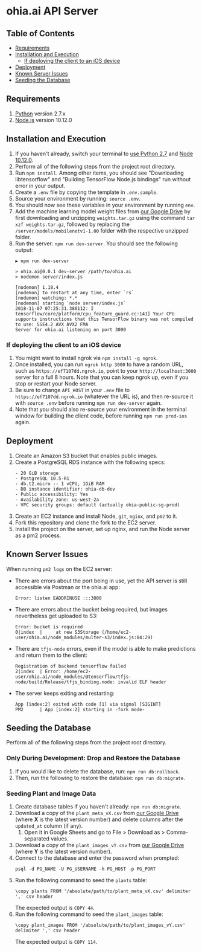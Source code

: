# ohia.ai API Server

## Table of Contents

* [Requirements](#requirements)
* [Installation and Execution](#installation-and-execution)
    * [If deploying the client to an iOS device](#if-deploying-the-client-to-an-ios-device)
* [Deployment](#deployment)
* [Known Server Issues](#known-server-issues)
* [Seeding the Database](#seeding-the-database)

## Requirements

1. [Python](https://www.python.org/) version 2.7.x
1. [Node.js](https://nodejs.org/en/) version 10.12.0

## Installation and Execution

1. If you haven't already, switch your terminal to [use Python 2.7](https://github.com/HACC2018/ohia.ai/blob/master/client/README.md#install-python-required) and [Node 10.12.0](https://github.com/HACC2018/ohia.ai/blob/master/client/README.md#install-nodejs-required).
1. Perform all of the following steps from the project root directory.
1. Run `npm install`. Among other items, you should see "Downloading libtensorflow" and "Building TensorFlow Node.js bindings" run without error in your output.
1. Create a `.env` file by copying the template in `.env.sample`.
1. Source your environment by running: `source .env`.
1. You should now see these variables in your environment by running `env`.
1. Add the machine learning model weight files from [our Google Drive](https://drive.google.com/drive/folders/1rOyizBeTlXasRRi34Coasr-TJgtJatHz) by first downloading and unzipping `weights.tar.gz` using the command `tar xzf weights.tar.gz`, followed by replacing the `/server/models/mobilenetv1-1.00` folder with the respective unzipped folder.
1. Run the server: `npm run dev-server`. You should see the following output:
    ```
    ▶ npm run dev-server

    > ohia.ai@0.0.1 dev-server /path/to/ohia.ai
    > nodemon server/index.js

    [nodemon] 1.18.4
    [nodemon] to restart at any time, enter `rs`
    [nodemon] watching: *.*
    [nodemon] starting `node server/index.js`
    2018-11-07 07:25:31.386112: I tensorflow/core/platform/cpu_feature_guard.cc:141] Your CPU supports instructions that this TensorFlow binary was not compiled to use: SSE4.2 AVX AVX2 FMA
    Server for ohia.ai listening on port 3000
    ```
    
### If deploying the client to an iOS device
1. You might want to install ngrok via `npm install -g ngrok`.
1. Once installed, you can run `ngrok http 3000` to have a random URL, such as `https://ef7107dd.ngrok.io`, point to your `http://localhost:3000` server for a full 8 hours. Note that you can keep ngrok up, even if you stop or restart your Node server.
1. Be sure to change `API_HOST` in your `.env` file to `https://ef7107dd.ngrok.io` (whatever the URL is), and then re-source it with `source .env` before running `npm run dev-server` again.
1. Note that you should also re-source your environment in the terminal window for building the client code, before running `npm run prod-ios` again.
    
## Deployment

1. Create an Amazon S3 bucket that enables public images.
1. Create a PostgreSQL RDS instance with the following specs:
    ```
    - 20 GiB storage
    - PostgreSQL 10.5-R1
    - db.t2.micro -- 1 vCPU, 1GiB RAM
    - DB instance identifier: ohia-db-dev
    - Public accessibility: Yes
    - Availability zone: us-west-2a
    - VPC security groups: default (actually ohia-public-sg-prod)
    ```
1. Create an EC2 instance and install Node, `git`, `nginx`, and `pm2` to it.
1. Fork this repository and clone the fork to the EC2 server.
1. Install the project on the server, set up nginx, and run the Node server as a pm2 process.

## Known Server Issues

When running `pm2 logs` on the EC2 server:
- There are errors about the port being in use, yet the API server is still accessible via Postman or the ohia.ai app:
    ```
    Error: listen EADDRINUSE :::3000
    ```
- There are errors about the bucket being required, but images nevertheless get uploaded to S3:
    ```
    Error: bucket is required
    0|index  |     at new S3Storage (/home/ec2-user/ohia.ai/node_modules/multer-s3/index.js:84:29)
    ```
- There are `tfjs-node` errors, even if the model is able to make predictions and return them to the client:
    ```
    Registration of backend tensorflow failed
    2|index  | Error: /home/ec2-user/ohia.ai/node_modules/@tensorflow/tfjs-node/build/Release/tfjs_binding.node: invalid ELF header
    ```
- The server keeps exiting and restarting:
    ```
    App [index:2] exited with code [1] via signal [SIGINT]
    PM2      | App [index:2] starting in -fork mode-
    ```

## Seeding the Database

Perform all of the following steps from the project root directory.

### Only During Development: Drop and Restore the Database
1. If you would like to delete the database, run: `npm run db:rollback`.
1. Then, run the following to restore the database: `npm run db:migrate`.

### Seeding Plant and Image Data
1. Create database tables if you haven't already: `npm run db:migrate`.
1. Download a copy of the `plant_meta_vX.csv` from [our Google Drive](https://drive.google.com/drive/folders/1tH7L96inE8mpNV9dcm7nkPieXd7f4DYZ) (where **X** is the latest version number) and delete columns after the `updated_at` column (if any).
    1. Open it in Google Sheets and go to File > Download as > Comma-separated values.
1. Download a copy of the `plant_images_vY.csv` from [our Google Drive](https://drive.google.com/drive/folders/1tH7L96inE8mpNV9dcm7nkPieXd7f4DYZ) (where **Y** is the latest version number).
1. Connect to the database and enter the password when prompted:
    ```
    psql -d PG_NAME -U PG_USERNAME -h PG_HOST -p PG_PORT
    ```
1. Run the following command to seed the `plants` table:
    ```
    \copy plants FROM '/absolute/path/to/plant_meta_vX.csv' delimiter ',' csv header
    ```
    The expected output is `COPY 44`.
1. Run the following command to seed the `plant_images` table:
    ```
    \copy plant_images FROM '/absolute/path/to/plant_images_vY.csv' delimiter ',' csv header
    ```
    The expected output is `COPY 114`.
